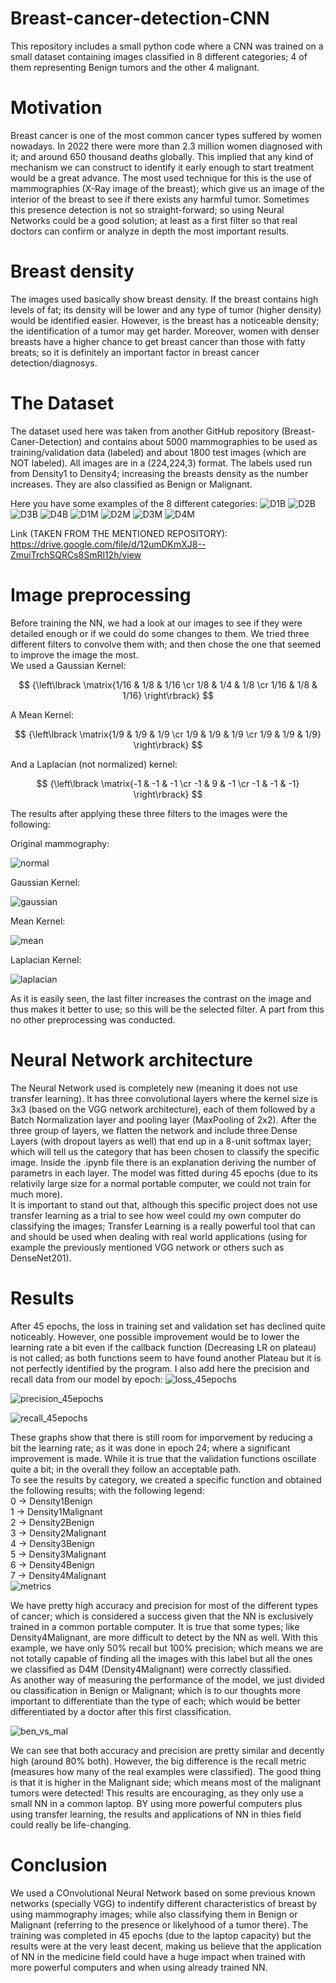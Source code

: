 # Breast-cancer-detection-CNN
This repository includes a small python code where a CNN was trained on a small dataset containing images classified in 8 different categories; 4 of them representing Benign tumors and the other 4 malignant.



# Motivation
Breast cancer is one of the most common cancer types suffered by women nowadays. In 2022 there were more than 2.3 million women diagnosed with it; and around 650 thousand deaths globally. This implied that any kind of mechanism we can construct to identify it early enough to start treatment would be a great advance. The most used technique for this is the use of mammographies (X-Ray image of the breast); which give us an image of the interior of the breast to see if there exists any harmful tumor. Sometimes this presence detection is not so straight-forward; so using Neural Networks could be a good solution; at least as a first filter so that real doctors can confirm or analyze in depth the most important results.

# Breast density
The images used basically show breast density. If the breast contains high levels of fat; its density will be lower and any type of tumor (higher density) would be identified easier. However, is the breast has a noticeable density; the identification of a tumor may get harder. Moreover, women with denser breasts have a higher chance to get breast cancer than those with fatty breats; so it is definitely an important factor in breast cancer detection/diagnosys.

# The Dataset
The dataset used here was taken from another GitHub repository (Breast-Caner-Detection) and contains about 5000 mammographies to be used as training/validation data (labeled) and about 1800 test images (which are NOT labeled). All images are in a (224,224,3) format. The labels used run from Density1 to Density4; increasing the breasts density as the number increases. They are also classified as Benign or Malignant.

Here you have some examples of the 8 different categories:
![D1B](https://github.com/user-attachments/assets/5c41e9a7-4a68-46a5-94dd-e11e1e3c0954)
![D2B](https://github.com/user-attachments/assets/44ea3b70-ebd9-47ef-aa6a-6dc5ce2af917)
![D3B](https://github.com/user-attachments/assets/a30a2363-1414-4752-b44d-53b7b4a6a56e)
![D4B](https://github.com/user-attachments/assets/7c72efc1-5af8-4b08-84b1-2e7810f39d82)
![D1M](https://github.com/user-attachments/assets/9bd1d2a5-f5bd-4131-b53a-094b81a63d9a)
![D2M](https://github.com/user-attachments/assets/a96b9541-61ed-4d7b-842a-b535eceb9a69)
![D3M](https://github.com/user-attachments/assets/7d354770-c541-4dcc-a08c-ef9134f0dfde)
![D4M](https://github.com/user-attachments/assets/923cb718-fdee-499f-9803-655ecfd5c4d7)

Link (TAKEN FROM THE MENTIONED REPOSITORY):  https://drive.google.com/file/d/12umDKmXJ8--ZmuiTrchSQRCs8SmRl12h/view

# Image preprocessing
Before training the NN, we had a look at our images to see if they were detailed enough or if we could do some changes to them. We tried three different filters to convolve them with; and then chose the one that seemed to improve the image the most.
<br> 
We used a Gaussian Kernel:

$$ {\left\lbrack \matrix{1/16 & 1/8 & 1/16 \cr 1/8 & 1/4 & 1/8 \cr 1/16 & 1/8 & 1/16} \right\rbrack} $$

A Mean Kernel:

$$ {\left\lbrack \matrix{1/9 & 1/9 & 1/9 \cr 1/9 & 1/9 & 1/9 \cr 1/9 & 1/9 & 1/9} \right\rbrack} $$

And a Laplacian (not normalized) kernel:

$$ {\left\lbrack \matrix{-1 & -1 & -1 \cr -1 & 9 & -1 \cr -1 & -1 & -1} \right\rbrack} $$

The results after applying these three filters to the images were the following:

Original mammography:

![normal](https://github.com/user-attachments/assets/51e666b8-06ed-4f8b-bc72-ed57f255397e)


Gaussian Kernel:

![gaussian](https://github.com/user-attachments/assets/a0850870-b37d-4397-9959-cdf7dff6d985)


Mean Kernel:

![mean](https://github.com/user-attachments/assets/d80ca890-2461-4e81-9eee-4650c9b0bc5b)


Laplacian Kernel:

![laplacian](https://github.com/user-attachments/assets/5209b201-6034-4353-a15a-f44e9ba21c3f)

As it is easily seen, the last filter increases the contrast on the image and thus makes it better to use; so this will be the selected filter. A part from this no other preprocessing was conducted.

# Neural Network architecture

The Neural Network used is completely new (meaning it does not use transfer learning). It has three convolutional layers where the kernel size is 3x3 (based on the VGG network architecture), each of them followed by a Batch Normalization layer and pooling layer (MaxPooling of 2x2). After the three group of layers, we flatten the network and include three Dense Layers (with dropout layers as well) that end up in a 8-unit softmax layer; which will tell us the category that has been chosen to classify the specific image. Inside the .ipynb file there is an explanation deriving the number of parametrs in each layer. The model was fitted during 45 epochs (due to its relativily large size for a normal portable computer, we could not train for much more). 
<br>
It is important to stand out that, although this specific project does not use transfer learning as a trial to see how weel could my own computer do classifying the images; Transfer Learning is a really powerful tool that can and should be used when dealing with real world applications (using for example the previously mentioned VGG network or others such as DenseNet201).

# Results

After 45 epochs, the loss in training set and validation set has declined quite noticeably. However, one possible improvement would be to lower the learning rate a bit even if the callback function (Decreasing LR on plateau) is not called; as both functions seem to have found another Plateau but it is not perfectly identified by the program. I also add here the precision and recall data from our model by epoch:
![loss_45epochs](https://github.com/user-attachments/assets/fcd03cde-5196-488d-826b-abce63643806)


![precision_45epochs](https://github.com/user-attachments/assets/66410aab-6a23-47ae-91d8-d3b34edbcb0a)


![recall_45epochs](https://github.com/user-attachments/assets/24d24da3-d0ce-4888-8b15-827775ff4998)

These graphs show that there is still room for imporvement by reducing a bit the learning rate; as it was done in epoch 24; where a significant improvement is made. While it is true that the validation functions oscillate quite a bit; in the overall they follow an acceptable path. 
<br>
To see the results by category, we created a specific function and obtained the following results; with the following legend:
<br>
0 -> Density1Benign 
<br>
1 -> Density1Malignant 
<br>
2 -> Density2Benign 
<br>
3 -> Density2Malignant 
<br>
4 -> Density3Benign 
<br>
5 -> Density3Malignant 
<br>
6 -> Density4Benign 
<br>
7 -> Density4Malignant 
<br>
![metrics](https://github.com/user-attachments/assets/2e074be3-61c6-4fc3-bb2c-b894fd562d9b)


We have pretty high accuracy and precision for most of the different types of cancer; which is considered a success given that the NN is exclusively trained in a common portable computer. It is true that some types; like Density4Malignant, are more difficult to detect by the NN as well. With this example, we have only 50% recall but 100% precision; which means we are not totally capable of finding all the images with this label but all the ones we classified as D4M (Density4Malignant) were correctly classified. 
<br>
As another way of measuring the performance of the model, we just divided ou classification in Benign or Malignant; which is to our thoughts more important to differentiate than the type of each; which would be better differentiated by a doctor after this first classification.

![ben_vs_mal](https://github.com/user-attachments/assets/b5f642a4-ea74-4492-be4f-e25ad876fcd4)

We can see that both accuracy and precision are pretty similar and decently high (around 80% both). However, the big difference is the recall metric (measures how many of the real examples were classified). The good thing is that it is higher in the Malignant side; which means most of the malignant tumors were detected! This results are encouraging, as they only use a small NN in a common laptop. BY using more powerful computers plus using transfer learning, the results and applications of NN in thies field could really be life-changing.

# Conclusion

We used a COnvolutional Neural Network based on some previous known networks (specially VGG) to indentify different characteristics of breast by using mammography images; while also classifying them in Benign or Malignant (referring to the presence or likelyhood of a tumor there). The training was completed in 45 epochs (due to the laptop capacity) but the results were at the very least decent, making us believe that the application of NN in the medicine field could have a huge impact when trained with more powerful computers and when using already trained NN. 

















